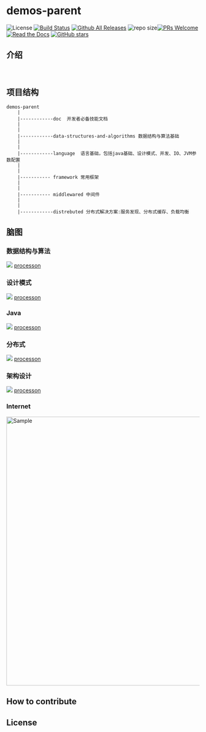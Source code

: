 # demos-parent
![License](https://img.shields.io/github/license/devonmusa/demos-parent.svg?style=flat)
[![Build Status](https://www.travis-ci.org/Devonmusa/demos-parent.svg?branch=master)](https://www.travis-ci.org/Devonmusa/demos-parent)
[![Github All Releases](https://img.shields.io/github/downloads/devonmusa/demos-parent/total.svg?style=flat)](https://github.com/Devonmusa/demos-parent/releases)
![repo size](https://img.shields.io/github/repo-size/devonmusa/demos-parent.svg?style=flat)[![PRs Welcome](https://img.shields.io/badge/PRs-welcome-brightgreen.svg)](https://github.com/Devonmusa/demos-parent/pulls)
[![Read the Docs](https://img.shields.io/readthedocs/pip.svg)](https://github.com/Devonmusa/demos-parent/doc/index.md)
[![GitHub stars](https://img.shields.io/github/stars/Devonmusa/demos-parent.svg?style=social&label=Stars)](https://github.com/Devonmusa/demos-parent)
## 介绍

　　

##  项目结构

    demos-parent
        |
        |------------doc  开发者必备技能文档
        |
        |
        |------------data-structures-and-algorithms 数据结构与算法基础
        |
        |
        |------------language  语言基础，包括java基础、设计模式、并发、IO、JVM参数配置
        |
        |
        |----------- framework 常用框架
        |
        |
        |----------- middlewared 中间件
        |
        |
        |------------distrebuted 分布式解决方案:服务发现、分布式缓存、负载均衡  

             
## 脑图

### 数据结构与算法
 [![](https://github.com/Devonmusa/demos-parent/blob/develop/data-structures-and-algorithms/img/data-structures-and-algorithms.png)](https://github.com/Devonmusa/demos-parent/tree/develop/data-structures-and-algorithms)
  [processon](https://www.processon.com/mindmap/5d6035ebe4b06e49191f0716)

### 设计模式
[![](https://github.com/Devonmusa/demos-parent/blob/develop/design-pattern/img/design-pattern.png)](https://github.com/Devonmusa/demos-parent/tree/develop/design-pattern)
 [processon](https://www.processon.com/mindmap/5d692c3ce4b0b3a53a0ff329)
  
### Java

[![](https://github.com/Devonmusa/demos-parent/blob/develop/language/java/img/Java.png)](https://github.com/Devonmusa/demos-parent/tree/develop/language/java)
 [processon](https://www.processon.com/mindmap/5d69f5dee4b0b3a53a102a3a)

### 分布式
 [![](https://github.com/Devonmusa/demos-parent/blob/develop/distributed/img/distributed.png)](https://github.com/Devonmusa/demos-parent/tree/develop/distributed)
 [processon](https://www.processon.com/mindmap/5d692d32e4b06e9d24cd71de)
### 架构设计
  [![](https://github.com/Devonmusa/demos-parent/blob/develop/doc/img/arch-design.png)](https://github.com/Devonmusa/demos-parent/tree/develop/doc)
  [processon](https://www.processon.com/mindmap/5c918057e4b0afc744183dc5)


### Internet
<img  src="https://github.com/Devonmusa/demos-parent/blob/develop/doc/img/Internet.png" alt="Sample"  width="1400" height="700">

## How to contribute




## License
